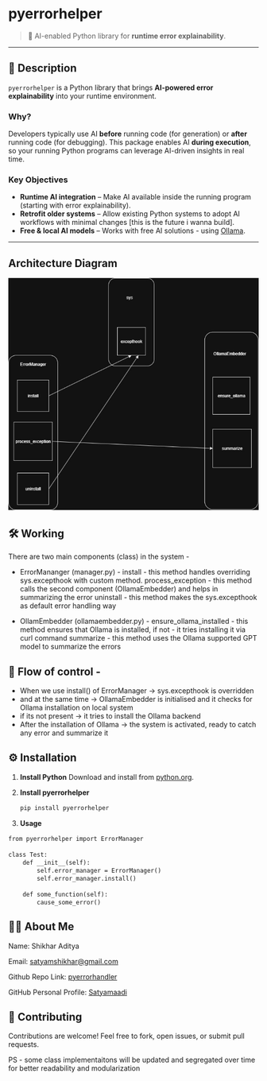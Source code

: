 # pyerrorhelper

> 🧠 AI-enabled Python library for **runtime error explainability**.

---

## 📖 Description

`pyerrorhelper` is a Python library that brings **AI-powered error explainability** into your runtime environment.

### Why?
Developers typically use AI **before** running code (for generation) or **after** running code (for debugging).
This package enables AI **during execution**, so your running Python programs can leverage AI-driven insights in real time.

### Key Objectives
- **Runtime AI integration** – Make AI available inside the running program (starting with error explainability).
- **Retrofit older systems** – Allow existing Python systems to adopt AI workflows with minimal changes [this is the future i wanna build].
- **Free & local AI models** – Works with free AI solutions - using [Ollama](https://www.ollama.com).

---

## Architecture Diagram

![Architecture Digram](https://raw.githubusercontent.com/Satyamaadi/pyerrorhelper/refs/heads/main/pyerrorhelper.jpg)

## 🛠️ Working

There are two main components (class) in the system -

- ErrorMananger (manager.py) -
    install - this method handles overriding sys.excepthook with custom method.
    process_exception - this method calls the second component (OllamaEmbedder) and helps in summarizing the error
    uninstall - this method makes the sys.excepthook as default error handling way

- OllamEmbedder (ollamaembedder.py) -
    ensure_ollama_installed - this method ensures that Ollama is installed, if not - it tries installing it via curl command
    summarize - this method uses the Ollama supported GPT model to summarize the errors

## 🔀 Flow of control -

- When we use install() of ErrorManager -> sys.excepthook is overridden
- and at the same time -> OllamaEmbedder is initialised and it checks for Ollama installation on local system
- if its not present -> it tries to install the Ollama backend
- After the installation of Ollama -> the system is activated, ready to catch any error and summarize it


## ⚙️ Installation

1. **Install Python**
   Download and install from [python.org](https://www.python.org/downloads/).

2. **Install pyerrorhelper**
   ```bash
   pip install pyerrorhelper
   ```

3. **Usage**
```
from pyerrorhelper import ErrorManager

class Test:
    def __init__(self):
        self.error_manager = ErrorManager()
        self.error_manager.install()

    def some_function(self):
        cause_some_error()
```
## 👨‍💻 About Me

Name: Shikhar Aditya

Email: satyamshikhar@gmail.com

Github Repo Link: [pyerrorhandler](https://github.com/Satyamaadi/pyerrorhelper)

GitHub Personal Profile: [Satyamaadi](https://github.com/Satyamaadi)

## 🤝 Contributing

Contributions are welcome! Feel free to fork, open issues, or submit pull requests.

PS - some class implementaitons will be updated and segregated over time for better readability and modularization
